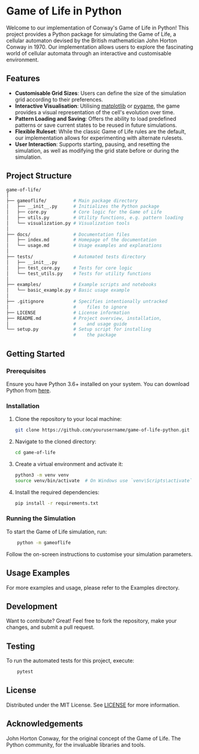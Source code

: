 # Game of Life in Python

Welcome to our implementation of Conway's Game of Life in Python! This project provides a Python package for simulating the Game of Life, a cellular automaton devised by the British mathematician John Horton Conway in 1970. Our implementation allows users to explore the fascinating world of cellular automata through an interactive and customisable environment.

## Features

- **Customisable Grid Sizes**: Users can define the size of the simulation grid according to their preferences.
- **Interactive Visualisation**: Utilising [matplotlib](https://matplotlib.org/) or [pygame](https://www.pygame.org/news), the game provides a visual representation of the cell's evolution over time.
- **Pattern Loading and Saving**: Offers the ability to load predefined patterns or save current states to be reused in future simulations.
- **Flexible Ruleset**: While the classic Game of Life rules are the default, our implementation allows for experimenting with alternate rulesets.
- **User Interaction**: Supports starting, pausing, and resetting the simulation, as well as modifying the grid state before or during the simulation.

## Project Structure
```bash
game-of-life/
│
├── gameoflife/          # Main package directory
│   ├── __init__.py      # Initializes the Python package
│   ├── core.py          # Core logic for the Game of Life
│   ├── utils.py         # Utility functions, e.g. pattern loading
│   └── visualization.py # Visualization tools
│
├── docs/                # Documentation files
│   ├── index.md         # Homepage of the documentation
│   └── usage.md         # Usage examples and explanations
│
├── tests/               # Automated tests directory
│   ├── __init__.py
│   ├── test_core.py     # Tests for core logic
│   └── test_utils.py    # Tests for utility functions
│
├── examples/            # Example scripts and notebooks
│   └── basic_example.py # Basic usage example
│
├── .gitignore           # Specifies intentionally untracked 
│                        #    files to ignore
├── LICENSE              # License information
├── README.md            # Project overview, installation, 
│                        #    and usage guide
└── setup.py             # Setup script for installing 
                         #    the package

```

## Getting Started

### Prerequisites

Ensure you have Python 3.6+ installed on your system. You can download Python from [here](https://www.python.org/downloads/).

### Installation

1. Clone the repository to your local machine:
   ```bash
   git clone https://github.com/yourusername/game-of-life-python.git
    ```
2. Navigate to the cloned directory:
    ```bash
    cd game-of-life
    ```
3. Create a virtual environment and activate it:
    ```bash
    python3 -m venv venv
    source venv/bin/activate  # On Windows use `venv\Scripts\activate`
    ```
4. Install the required dependencies:
    ```bash
    pip install -r requirements.txt
    ```

### Running the Simulation
To start the Game of Life simulation, run:
```bash
    python -m gameoflife
```

Follow the on-screen instructions to customise your simulation parameters.

## Usage Examples
For more examples and usage, please refer to the Examples directory.

## Development
Want to contribute? Great! Feel free to fork the repository, make your changes, and submit a pull request.

## Testing
To run the automated tests for this project, execute:

```bash
    pytest
```

## License
Distributed under the MIT License. See [LICENSE](LICENCE) for more information.

## Acknowledgements
John Horton Conway, for the original concept of the Game of Life.
The Python community, for the invaluable libraries and tools.
